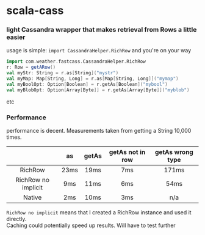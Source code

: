 # scala-cass
### light Cassandra wrapper that makes retrieval from Rows a little easier

usage is simple: `import CassandraHelper.RichRow` and you're on your way  
```scala
import com.weather.fastcass.CassandraHelper.RichRow
r: Row = getARow()
val myStr: String = r.as[String]("mystr")
val myMap: Map[String, Long] = r.as[Map[String, Long]]("mymap")
val myBoolOpt: Option[Boolean] = r.getAs[Boolean]("mybool")
val myBlobOpt: Option[Array[Byte]] = r.getAs[Array[Byte]]("myblob")
```
etc
### Performance
performance is decent. Measurements taken from getting a String 10,000 times.

|                     |  as  | getAs | getAs not in row | getAs wrong type |
|:-------------------:|:----:|:-----:|:----------------:|:----------------:|
|       RichRow       | 23ms | 19ms  |       7ms        |       171ms      |
| RichRow no implicit | 9ms  | 11ms  |       6ms        |       54ms       |
|        Native       | 2ms  | 10ms  |       3ms        |       n/a        |
`RichRow no implicit` means that I created a RichRow instance and used it directly.  
Caching could potentially speed up results. Will have to test further

